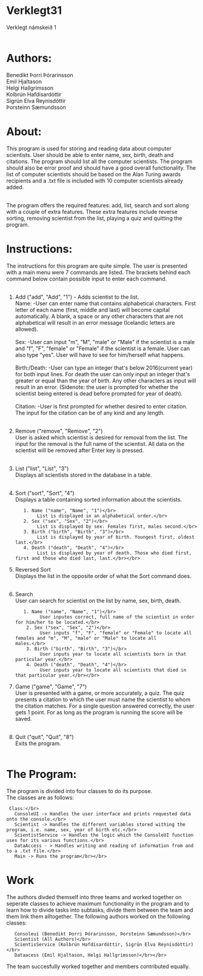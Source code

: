 # Verklegt31
Verklegt námskeið 1</br></br>


# Authors:
Benedikt Þorri Þórarinsson </br>
Emil Hjaltason </br>
Helgi Hallgrimsson </br>
Kolbrún Hafdísardóttir </br>
Sigrún Elva Reynisdóttir </br>
Þorsteinn Sæmundsson </br>

# About:
This program is used for storing and reading data about computer scientists. User should be able to enter name, sex, birth, death and citations. The program should list all the computer scientists. The program should also be error proof and should have a good overall functionality. The list of computer scientists should be based on the Alan Turing awards recipients and a .txt file is included with 10 computer scientists already added.</br></br>

The program offers the required features: add, list, search and sort along with a couple of extra features. These extra features include reverse sorting, removing scientist from the list, playing a quiz and quitting the program.</br>

# Instructions:
The instructions for this program are quite simple. The user is presented with a main menu were 7 commands are listed.
The brackets behind each command below contain possible input to enter each command.</br></br>

1. Add ("add", "Add", "1") - Adds scientist to the list.</br>
     Name: -User can enter name that contains alphabetical characters. First letter of each name (first, middle and last) will      become capital automatically. A blank, a space or any other characters that are not alphabetical will result in an error      message (Icelandic letters are allowed). </br></br>
     Sex: -User can input "m", "M", "male" or "Male" if the scientist is a male and "f", "F", "female" or "Female" if the          scientist is a female. User can also type "yes". User will have to see for him/herself what happens.</br></br>
     Birth:/Death: -User can type an integer that's below 2016(current year) for both input lines. For death the user can only      input an integer that's greater or equal than the year of birth. Any other characters as input will result in an error.
     (Sidenote: the user is prompted for whether the scientist being entered is dead before prompted for year of death).</br></br>
     Citation: -User is first prompted for whether desired to enter citation. The input for the citation can be of any kind        and any length.</br></br>
     
2. Remove ("remove", "Remove", "2")</br>
      User is asked which scientist is desired for removal from the list. The input for the removal is the full name of the         scientist. All data on the scientist will be removed after Enter key is pressed.</br></br>
     
3. List ("list", "List", "3")</br>
      Displays all scientists stored in the database in a table.</br></br>
      
4. Sort ("sort", "Sort", "4")</br>
      Displays a table containing sorted information about the scientists.</br>
      
          1. Name ("name", "Name", "1")</br>
               List is displayed in an alphabetical order.</br>
          2. Sex ("sex", "Sex", "2")</br>
               List is displayed by sex. Females first, males second.</br>
          3. Birth ("birth", "Birth", "3")</br>
               List is displayed by year of birth. Youngest first, oldest last.</br>
          4. Death ("death", "Death", "4")</br>
               List is displayed by year of death. Those who died first, first and those who died last, last.</br></br>
               
5. Reversed Sort</br>
      Displays the list in the opposite order of what the Sort command does.</br></br>
      
6. Search</br>
      User can search for scientist on the list by name, sex, birth, death.</br>
          
          1. Name ("name", "Name", "1")</br>
                User inputes correct, full name of the scientist in order for him/her to be located.</br>
           2. Sex ("sex", "Sex", "2")</br>
                User inputs "f", "F", "female" or "Female" to locate all females and "m", "M", "male" or "Male" to locate all                  males.</br>
           3. Birth ("birth", "Birth", "3")</br>
                User inputs year to locate all scientists born in that particular year.</br>
           4. Death ("death", "Death", "4")</br>
                User inputs year to locate all scientists that died in that particular year.</br></br>
                
7. Game ("game", "Game", "7")</br>
      User is presented with a game, or more accurately, a quiz. The quiz presents a citation to which the user must name the       scientist to whom the citation matches. For a single question answered correctly, the user gets 1 point. For as long as       the program is running the score will be saved.</br></br>
      
8. Quit ("quit", "Quit", "8")</br>
      Exits the program.</br></br>





# The Program:
The program is divided into four classes to do its purpose.</br>
The classes are as follows:</br>
  
     Class:</br>
       ConsoleUI -> Handles the user interface and prints requested data onto the console.</br>
       Scientist -> Handles the different variables stored withing the program, i.e. name, sex, year of birth etc.</br>
       ScientistService -> Handles the logic which the ConsoleUI function uses for its various functions.</br>
       DataAccess - > Handles writing and reading of information from and to a .txt file.</br>
       Main -> Runs the program</br></br>

# Work
The authors divded themself into three teams and worked together on seperate classes to achieve maximum functionality in the program and to learn how to divide tasks into subtasks, divide them between the team and them link them alltogether.
The following authors worked on the following classes:</br>

       Consoleui (Benedikt Þorri Þórarinsson, Þorsteinn Sæmundsson)</br>
       Scientist (All Authors)</br>
       ScientisService (Kolbrún Hafdísardóttir, Sigrún Elva Reynisdóttir)</br>
       Dataacess (Emil Hjaltason, Helgi Hallgrimsson)</br></br>

The team succesfully worked together and members contributed equally.

